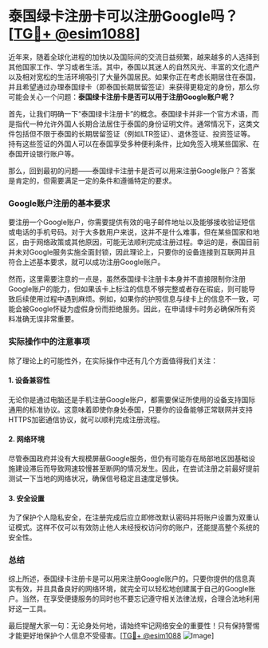 # 泰国绿卡注册卡可以注册Google吗？[[TG💪+ @esim1088](https://t.me/s/esim1088)]

近年来，随着全球化进程的加快以及国际间的交流日益频繁，越来越多的人选择到其他国家工作、学习或者生活。其中，泰国以其迷人的自然风光、丰富的文化遗产以及相对宽松的生活环境吸引了大量外国居民。如果你正在考虑长期居住在泰国，并且希望通过办理泰国绿卡（即泰国长期居留签证）来获得更稳定的身份，那么你可能会关心一个问题：**泰国绿卡注册卡是否可以用于注册Google账户呢？**

首先，让我们明确一下“泰国绿卡注册卡”的概念。泰国绿卡并非一个官方术语，而是指代一种允许外国人长期合法居住于泰国的身份证明文件。通常情况下，这类文件包括但不限于泰国的长期居留签证（例如LTR签证）、退休签证、投资签证等。持有这些签证的外国人可以在泰国享受多种便利条件，比如免签入境某些国家、在泰国开设银行账户等。

那么，回到最初的问题——泰国绿卡注册卡是否可以用来注册Google账户？答案是肯定的，但需要满足一定的条件和遵循特定的要求。

### Google账户注册的基本要求

要注册一个Google账户，你需要提供有效的电子邮件地址以及能够接收验证短信或电话的手机号码。对于大多数用户来说，这并不是什么难事，但在某些国家和地区，由于网络政策或其他原因，可能无法顺利完成注册过程。幸运的是，泰国目前并未对Google服务实施全面封锁，因此理论上，只要你的设备连接到互联网并且符合上述基本要求，就可以成功注册Google账户。

然而，这里需要注意的一点是，虽然泰国绿卡注册卡本身并不直接限制你注册Google账户的能力，但如果该卡上标注的信息不够完整或者存在瑕疵，则可能导致后续使用过程中遇到麻烦。例如，如果你的护照信息与绿卡上的信息不一致，可能会被Google怀疑为虚假身份而拒绝服务。因此，在申请绿卡时务必确保所有资料准确无误非常重要。

### 实际操作中的注意事项

除了理论上的可能性外，在实际操作中还有几个方面值得我们关注：

#### 1. 设备兼容性
无论你是通过电脑还是手机注册Google账户，都需要保证所使用的设备支持国际通用的标准协议。这意味着即使你身处泰国，只要你的设备能够正常联网并支持HTTPS加密通信协议，就可以顺利完成注册流程。

#### 2. 网络环境
尽管泰国政府并没有大规模屏蔽Google服务，但仍有可能存在局部地区因基础设施建设滞后而导致网速较慢甚至断网的情况发生。因此，在尝试注册之前最好提前测试一下当地的网络状况，确保信号稳定且速度足够快。

#### 3. 安全设置
为了保护个人隐私安全，在注册完成后应立即修改默认密码并将账户设置为双重认证模式。这样不仅可以有效防止他人未经授权访问你的账户，还能提高整个系统的安全性。

### 总结

综上所述，泰国绿卡注册卡是可以用来注册Google账户的。只要你提供的信息真实有效，并且具备良好的网络环境，就完全可以轻松地创建属于自己的Google账户。当然，在享受便捷服务的同时也不要忘记遵守相关法律法规，合理合法地利用好这一工具。

最后提醒大家一句：无论身处何地，请始终牢记网络安全的重要性！只有保持警惕才能更好地保护个人信息不受侵害。[[TG💪+ @esim1088](https://t.me/s/esim1088) ![Image](https://i.postimg.cc/4NQfJmqS/Snipaste-2025-05-13-00-14-12.png)]